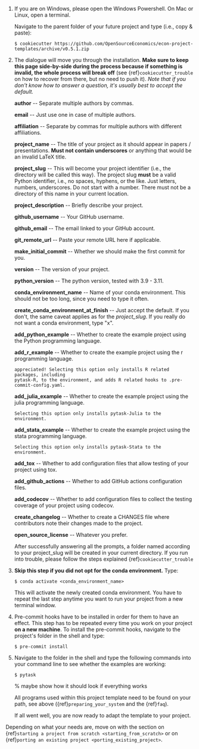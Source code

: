 1. If you are on Windows, please open the Windows Powershell. On Mac or Linux, open a
   terminal.

   Navigate to the parent folder of your future project and type (i.e., copy & paste):

   ```console
   $ cookiecutter https://github.com/OpenSourceEconomics/econ-project-templates/archive/v0.5.1.zip
   ```

1. The dialogue will move you through the installation. **Make sure to keep this page
   side-by-side during the process because if something is invalid, the whole process
   will break off** (see {ref}`cookiecutter_trouble` on how to recover from there, but
   no need to push it). *Note that if you don't know how to answer a question, it's
   usually best to accept the default.*

   **author** -- Separate multiple authors by commas.

   **email** -- Just use one in case of multiple authors.

   **affiliation** -- Separate by commas for multiple authors with different
   affiliations.

   **project_name** -- The title of your project as it should appear in papers /
   presentations. **Must not contain underscores** or anything that would be an invalid
   LaTeX title.

   **project_slug** -- This will become your project identifier (i.e., the directory
   will be called this way). The project slug **must** be a valid Python identifier,
   i.e., no spaces, hyphens, or the like. Just letters, numbers, underscores. Do not
   start with a number. There must not be a directory of this name in your current
   location.

   **project_description** -- Briefly describe your project.

   **github_username** -- Your GitHub username.

   **github_email** -- The email linked to your GitHub account.

   **git_remote_url** -- Paste your remote URL here if applicable.

   **make_initial_commit** -- Whether we should make the first commit for you.

   **version** -- The version of your project.

   **python_version** -- The python version, tested with 3.9 - 3.11.

   **conda_environment_name** -- Name of your conda environment. This should not be too
   long, since you need to type it often.

   **create_conda_environment_at_finish** -- Just accept the default. If you don't, the
   same caveat applies as for the *project_slug*. If you really do not want a conda
   environment, type "x".

   **add_python_example** -- Whether to create the example project using the Python
   programming language.

   **add_r_example** -- Whether to create the example project using the r programming
   language.

   ```{warning} The R example project is currently under construction. Help is
   appreciated! Selecting this option only installs R related packages, including
   pytask-R, to the environment, and adds R related hooks to .pre-commit-config.yaml.
   ```

   **add_julia_example** -- Whether to create the example project using the julia
   programming language.

   ```{warning} The Julia example project is not implemented yet. Help is appreciated!
   Selecting this option only installs pytask-Julia to the environment.
   ```

   **add_stata_example** -- Whether to create the example project using the stata
   programming language.

   ```{warning} The Stata example project is not implemented yet. Help is appreciated!
   Selecting this option only installs pytask-Stata to the environment.
   ```

   **add_tox** -- Whether to add configuration files that allow testing of your project
   using tox.

   **add_github_actions** -- Whether to add GitHub actions configuration files.

   **add_codecov** -- Whether to add configuration files to collect the testing coverage
   of your project using codecov.

   **create_changelog** -- Whether to create a CHANGES file where contributors note
   their changes made to the project.

   **open_source_license** -- Whatever you prefer.

   After successfully answering all the prompts, a folder named according to your
   project_slug will be created in your current directory. If you run into trouble,
   please follow the steps explained {ref}`cookiecutter_trouble`

1. **Skip this step if you did not opt for the conda environment.** Type:

   ```console
   $ conda activate <conda_environment_name>
   ```

   This will activate the newly created conda environment. You have to repeat the last
   step anytime you want to run your project from a new terminal window.

1. Pre-commit hooks have to be installed in order for them to have an effect. This step
   has to be repeated every time you work on your project **on a new machine**. To
   install the pre-commit hooks, navigate to the project's folder in the shell and type:

   ```console
   $ pre-commit install
   ```

1. Navigate to the folder in the shell and type the following commands into your command
   line to see whether the examples are working:

   ```console
   $ pytask
   ```

   % maybe show how it should look if everything works

   All programs used within this project template need to be found on your path, see
   above ({ref}`preparing_your_system` and the {ref}`faq`).

   If all went well, you are now ready to adapt the template to your project.

Depending on what your needs are, move on with the section on
{ref}`starting a project from scratch <starting_from_scratch>` or on
{ref}`porting an existing project <porting_existing_project>`.
